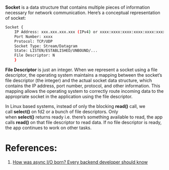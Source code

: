 **Socket** is a data structure that contains multiple pieces of information necessary for network communication. Here’s a conceptual representation of socket:

```bash
Socket {  
	IP Address: xxx.xxx.xxx.xxx (IPv4) or xxxx:xxxx:xxxx:xxxx:xxxx:xxxx:xxxx:xxxx (IPv6)  
	Port Number: xxxx  
	Protocol: TCP/UDP  
	Socket Type: Stream/Datagram  
	State: LISTEN/ESTABLISHED/UNBOUND/...  
	File Descriptor: N  
	}
```

**File Descriptor** is just an integer. When we represent a socket using a file descriptor, the operating system maintains a mapping between the socket’s file descriptor (the integer) and the actual socket data structure, which contains the IP address, port number, protocol, and other information. This mapping allows the operating system to correctly route incoming data to the appropriate socket in the application using the file descriptor.

In Linux based systems, instead of only the blocking **read()** call, we call **select()** on fd2 or a bunch of file descriptors. Only when **select()** returns ready i.e. there’s something available to read, the app calls **read()** on that file descriptor to read data. If no file descriptor is ready, the app continues to work on other tasks.

# References:

1. [How was async I/O born? Every backend developer should know](!https://levelup.gitconnected.com/how-was-async-i-o-born-every-backend-developer-should-know-9b4e95a7ebf5)